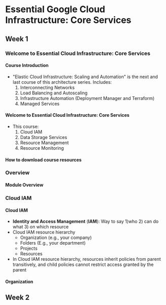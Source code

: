 # Essential Google Cloud Infrastructure: Core Services

## Week 1

### Welcome to Essential Cloud Infrastructure: Core Services

#### Course Introduction

* "Elastic Cloud Infrastructure: Scaling and Automation" is the next and last course of this architecture series. Includes:
    1. Interconnecting Networks
    2. Load Balancing and Autoscaling
    3. Infrastructure Automation (Deployment Manager and Terraform)
    4. Managed Services

#### Welcome to Essential Cloud Infrastructure: Core Services

* This course:
    1. Cloud IAM
    2. Data Storage Services
    3. Resource Management
    4. Resource Monitoring

#### How to download course resources

### Overview

#### Module Overview

### Cloud IAM

#### Cloud IAM

* **Identity and Access Management** (**IAM**): Way to say 1)who 2) can do what 3) on which resource
* Cloud IAM resource hierarchy
    - Organization (e.g., your company)
    - Folders (E.g., your department)
    - Projects
    - Resources
* In Cloud IAM resource hierarchy, resources inherit policies from parent transitively, and child policies cannot restrict access granted by the parent

#### Organization

## Week 2
